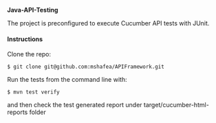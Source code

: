 **Java-API-Testing**

The project is preconfigured to execute Cucumber API tests with JUnit. 


#### **Instructions**

Clone the repo:

`$ git clone git@github.com:mshafea/APIFramework.git`


Run the tests from the command line with:

`$ mvn test verify`

and then check the test generated report  under target/cucumber-html-reports folder